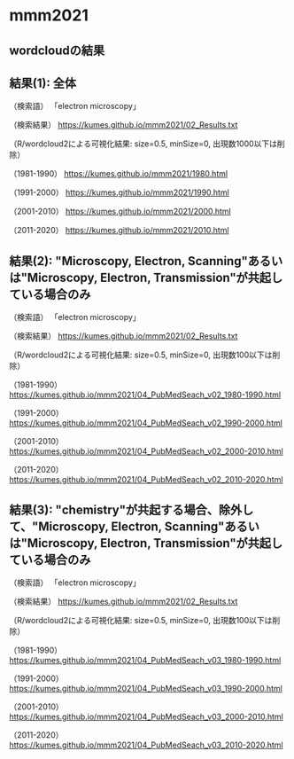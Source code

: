 # mmm2021 

## wordcloudの結果

## 結果(1): 全体

（検索語）
「electron microscopy」

（検索結果）
https://kumes.github.io/mmm2021/02_Results.txt

（R/wordcloud2による可視化結果: size=0.5, minSize=0, 出現数1000以下は削除）

（1981-1990）
https://kumes.github.io/mmm2021/1980.html

（1991-2000）
https://kumes.github.io/mmm2021/1990.html

（2001-2010）
https://kumes.github.io/mmm2021/2000.html

（2011-2020）
https://kumes.github.io/mmm2021/2010.html

## 結果(2): "Microscopy, Electron, Scanning"あるいは"Microscopy, Electron, Transmission"が共起している場合のみ

（検索語）
「electron microscopy」

（検索結果）
https://kumes.github.io/mmm2021/02_Results.txt

（R/wordcloud2による可視化結果: size=0.5, minSize=0, 出現数100以下は削除）

（1981-1990）
https://kumes.github.io/mmm2021/04_PubMedSeach_v02_1980-1990.html

（1991-2000）
https://kumes.github.io/mmm2021/04_PubMedSeach_v02_1990-2000.html

（2001-2010）
https://kumes.github.io/mmm2021/04_PubMedSeach_v02_2000-2010.html

（2011-2020）
https://kumes.github.io/mmm2021/04_PubMedSeach_v02_2010-2020.html


## 結果(3): "chemistry"が共起する場合、除外して、"Microscopy, Electron, Scanning"あるいは"Microscopy, Electron, Transmission"が共起している場合のみ

（検索語）
「electron microscopy」

（検索結果）
https://kumes.github.io/mmm2021/02_Results.txt

（R/wordcloud2による可視化結果: size=0.5, minSize=0, 出現数100以下は削除）

（1981-1990）
https://kumes.github.io/mmm2021/04_PubMedSeach_v03_1980-1990.html

（1991-2000）
https://kumes.github.io/mmm2021/04_PubMedSeach_v03_1990-2000.html

（2001-2010）
https://kumes.github.io/mmm2021/04_PubMedSeach_v03_2000-2010.html

（2011-2020）
https://kumes.github.io/mmm2021/04_PubMedSeach_v03_2010-2020.html

